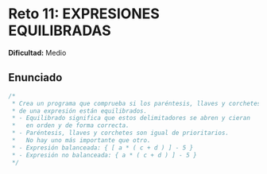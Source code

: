# Reto 11: EXPRESIONES EQUILIBRADAS

**Dificultad:** Medio

## Enunciado

```Javascript
/*
 * Crea un programa que comprueba si los paréntesis, llaves y corchetes
 * de una expresión están equilibrados.
 * - Equilibrado significa que estos delimitadores se abren y cieran
 *   en orden y de forma correcta.
 * - Paréntesis, llaves y corchetes son igual de prioritarios.
 *   No hay uno más importante que otro.
 * - Expresión balanceada: { [ a * ( c + d ) ] - 5 }
 * - Expresión no balanceada: { a * ( c + d ) ] - 5 }
 */
```
